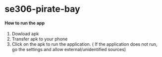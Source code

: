 # se306-pirate-bay

#### How to run the app

1. Dowload apk
2. Transfer apk to your phone
3. Click on the apk to run the application. ( If the application does not run, go the settings and allow external/unidentified sources)
